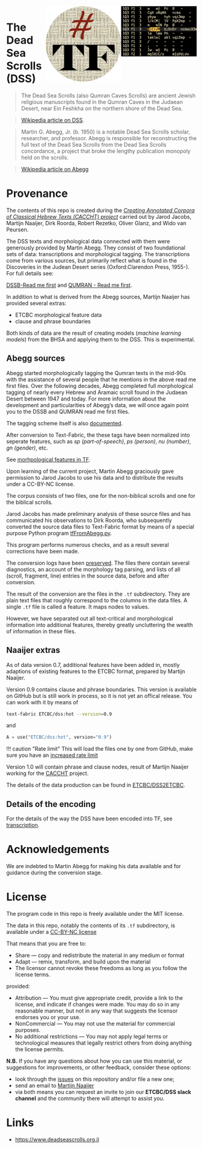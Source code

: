 ﻿<img src="images/dss-logo.png" align="right" width="200"/>
<img src="images/tf.png" align="right" width="200"/>

# The Dead Sea Scrolls (DSS)

> The Dead Sea Scrolls (also Qumran Caves Scrolls) are ancient Jewish religious manuscripts
found in the Qumran Caves in the Judaean Desert,
near Ein Feshkha on the northern shore of the Dead Sea.

> [Wikipedia article on DSS](https://en.m.wikipedia.org/wiki/Dead_Sea_Scrolls).

> Martin G. Abegg, Jr. (b. 1950) is a notable Dead Sea Scrolls scholar,
researcher, and professor.
Abegg is responsible for reconstructing the full text of the Dead Sea Scrolls
from the Dead Sea Scrolls concordance,
a project that broke the lengthy publication monopoly held on the scrolls.

> [Wikipedia article on Abegg](https://en.wikipedia.org/wiki/Martin_Abegg)

# Provenance

The contents of this repo is created during the
[*Creating Annotated Corpora of Classical Hebrew Texts (CACCHT) project*]()
carried out by Jarod Jacobs, Martijn Naaijer, Dirk Roorda, Robert Rezetko, Oliver Glanz, and Wido van Peursen.

The DSS texts and morphological data connected with them were generously provided by Martin Abegg.
They consist of two foundational sets of data: transcriptions and morphological tagging.
The transcriptions come from various sources,
but primarily reflect what is found in the Discoveries in the Judean Desert series (Oxford:Clarendon Press, 1955-). 
For full details see:

[DSSB-Read me first](assets/readme-dssb.pdf) and
[QUMRAN - Read me first](assets/readme-qumran.pdf).

In addition to what is derived from the Abegg sources, Martijn Naaijer has provided several extras:

*   ETCBC morphological feature data 
*   clause and phrase boundaries

Both kinds of data are the result of creating models (*machine learning models*) from the BHSA and
applying them to the DSS. This is experimental.

## Abegg sources

Abegg started morphologically tagging the Qumran texts in the mid-90s
with the assistance of several people that he mentions in the above read me first files.
Over the following decades, Abegg completed full morphological tagging 
of nearly every Hebrew and Aramaic scroll found in the Judaean Desert between 1947 and today.
For more information about the development and particularities of Abegg’s data,
we will once again point you to the DSSB and QUMRAN read me first files.

The tagging scheme itself is also 
[documented](assets/morph.pdf).

After conversion to Text-Fabric, the these tags have been normalized into seperate features,
such as *sp (part-of-speech)*, *ps (person)*, *nu (number)*, *gn (gender)*, etc.

See [morhpological features in TF](transcription.md#morphological-features).

Upon learning of the current project, Martin Abegg graciously gave permission to Jarod Jacobs to use his data and 
to distribute the results under a CC-BY-NC license.

The corpus consists of two files, one for the non-biblical scrolls and one for the 
biblical scrolls.

Jarod Jacobs has made preliminary analysis of these source files
and has communicated his observations to Dirk Roorda,
who subsequently converted the source data files to Text-Fabric format
by means of a special purpose Python program
[tfFromAbegg.py](../programs/tfFromAbegg.py).

This program performs numerous checks, and as a result several corrections have been made.

The conversion logs have been
[preserved](https://github.com/ETCBC/dss/tree/master/log).
The files there contain several diagnostics, an account of the morphology tag parsing,
and lists of all (scroll, fragment, line) entries in the source data,
before and after conversion.

The result of the conversion are the files in the `.tf` subdirectory.
They are plain text files that roughly correspond to the columns in the data files.
A single `.tf` file is called a feature. It maps nodes to values.

However, we have separated out all text-critical and morphological information into
additional features, thereby greatly uncluttering the wealth of information in these files.

## Naaijer extras

As of data version 0.7, additional features have been added in, mostly adaptions of existing
features to the ETCBC format, prepared by Martijn Naaijer.

Version 0.9 contains clause and phrase boundaries. 
This version is available on GitHub but is still work in process, so it is not yet
an offical release. You can work with it by means of

``` sh
text-fabric ETCBC/dss:hot --version=0.9
```

and

``` python
A = use("ETCBC/dss:hot", version="0.9")
```

!!! caution "Rate limit"
    This will load the files one by one from GitHub, make sure you have an
    [increased rate limit]( https://annotation.github.io/text-fabric/tf/advanced/repo.html#increase-the-rate-limit)

Version 1.0 will contain phrase and clause nodes, result of Martijn Naaijer working
for the [CACCHT](https://github.com/ETCBC/CACCHT) project.

The details of the data production can be found in
[ETCBC/DSS2ETCBC](https://github.com/ETCBC/DSS2ETCBC).

## Details of the encoding

For the details of the way the DSS have been encoded into TF,
see [transcription](transcription.md).

# Acknowledgements

We are indebted to Martin Abegg for making his data available and for 
guidance during the conversion stage.
 
# License

The program code in this repo is freely available under the MIT license.

The data in this repo, notably the contents of its `.tf` subdirectory, 
is available under a 
[CC-BY-NC license](https://creativecommons.org/licenses/by-nc/4.0/)

That means that you are free to:

*   Share — copy and redistribute the material in any medium or format
*   Adapt — remix, transform, and build upon the material
*   The licensor cannot revoke these freedoms as long as you follow the license terms.

provided:

*   Attribution — You must give appropriate credit, provide a link to the license,
    and indicate if changes were made.
    You may do so in any reasonable manner,
    but not in any way that suggests the licensor endorses you or your use.
*   NonCommercial — You may not use the material for commercial purposes.
*   No additional restrictions — You may not apply legal terms or technological measures
    that legally restrict others from doing anything the license permits.

**N.B.**
If you have any questions about how you can use this material,
or suggestions for improvements, 
or other feedback, consider these options:

*   look through the
    [issues](https://github.com/ETCBC/dss/issues) on this repository and/or file a new one;
*   send an email to [Martijn Naaijer](mailto:martijn.naayer@upcmail.nl)
*   via both means you can request an invite to join our
    **ETCBC/DSS slack channel** and the community there will attempt to assist you.

# Links

* https://www.deadseascrolls.org.il
